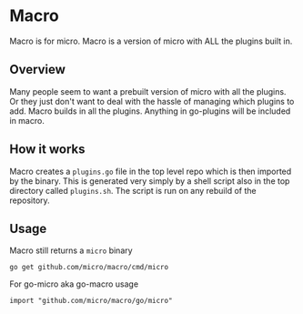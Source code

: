 # Macro

Macro is for micro. Macro is a version of micro with ALL the plugins built in.

## Overview

Many people seem to want a prebuilt version of micro with all the plugins. Or they just don't want to deal with the 
hassle of managing which plugins to add. Macro builds in all the plugins. Anything in go-plugins will be included 
in macro.

## How it works

Macro creates a `plugins.go` file in the top level repo which is then imported by the binary. This is generated very 
simply by a shell script also in the top directory called `plugins.sh`. The script is run on any rebuild of the 
repository.

## Usage

Macro still returns a `micro` binary

```
go get github.com/micro/macro/cmd/micro
```

For go-micro aka go-macro usage

```
import "github.com/micro/macro/go/micro"
```

